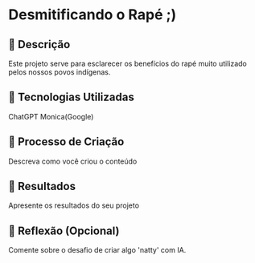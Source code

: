 # Desmitificando o Rapé ;)

## 📒 Descrição
Este projeto serve para esclarecer os benefícios do rapé muito utilizado pelos nossos povos indígenas.

## 🤖 Tecnologias Utilizadas
ChatGPT
Monica(Google)

## 🧐 Processo de Criação
Descreva como você criou o conteúdo

## 🚀 Resultados
Apresente os resultados do seu projeto

## 💭 Reflexão (Opcional)
Comente sobre o desafio de criar algo 'natty' com IA.
